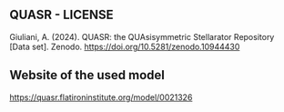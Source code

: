 QUASR - LICENSE
------------------
Giuliani, A. (2024). QUASR: the QUAsisymmetric Stellarator Repository [Data set]. Zenodo. https://doi.org/10.5281/zenodo.10944430


Website of the used model
------------------------
https://quasr.flatironinstitute.org/model/0021326
